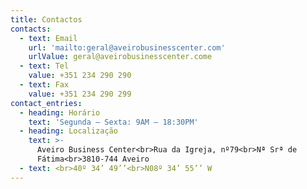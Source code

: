```yaml
---
title: Contactos
contacts:
  - text: Email
    url: 'mailto:geral@aveirobusinesscenter.com'
    urlValue: geral@aveirobusinesscenter.come
  - text: Tel
    value: +351 234 290 290
  - text: Fax
    value: +351 234 290 299
contact_entries:
  - heading: Horário
    text: 'Segunda – Sexta: 9AM – 18:30PM'
  - heading: Localização
    text: >-
      Aveiro Business Center<br>Rua da Igreja, nº79<br>Nª Srª de
      Fátima<br>3810-744 Aveiro
  - text: <br>40º 34’ 49’’<br>N08º 34’ 55’’ W
---
```


